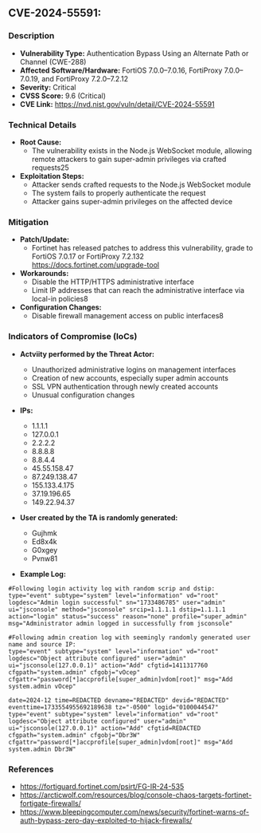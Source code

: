 ## CVE-2024-55591: 


### Description
- **Vulnerability Type:** Authentication Bypass Using an Alternate Path or Channel (CWE-288)
- **Affected Software/Hardware:** FortiOS 7.0.0–7.0.16, FortiProxy 7.0.0–7.0.19, and FortiProxy 7.2.0–7.2.12
- **Severity:** Critical
- **CVSS Score:** 9.6 (Critical)
- **CVE Link:** https://nvd.nist.gov/vuln/detail/CVE-2024-55591

### Technical Details
- **Root Cause:** 
  - The vulnerability exists in the Node.js WebSocket module, allowing remote attackers to gain super-admin privileges via crafted requests25
- **Exploitation Steps:**
  - Attacker sends crafted requests to the Node.js WebSocket module
  - The system fails to properly authenticate the request
  - Attacker gains super-admin privileges on the affected device


### Mitigation
- **Patch/Update:** 
  - Fortinet has released patches to address this vulnerability, grade to FortiOS 7.0.17 or FortiProxy 7.2.132 https://docs.fortinet.com/upgrade-tool
- **Workarounds:** 
  - Disable the HTTP/HTTPS administrative interface
  - Limit IP addresses that can reach the administrative interface via local-in policies8
- **Configuration Changes:** 
  - Disable firewall management access on public interfaces8


### Indicators of Compromise (IoCs)
- **Actviity performed by the Threat Actor:**
  - Unauthorized administrative logins on management interfaces
  - Creation of new accounts, especially super admin accounts
  - SSL VPN authentication through newly created accounts
  - Unusual configuration changes
- **IPs:**
  - 1.1.1.1
  - 127.0.0.1
  - 2.2.2.2
  - 8.8.8.8
  - 8.8.4.4
  - 45.55.158.47 
  - 87.249.138.47
  - 155.133.4.175
  - 37.19.196.65
  - 149.22.94.37
- **User created by the TA is randomly generated:**
  - Gujhmk
  - Ed8x4k
  - G0xgey
  - Pvnw81

- **Example Log:**
```
#Following login activity log with random scrip and dstip:
type="event" subtype="system" level="information" vd="root" logdesc="Admin login successful" sn="1733486785" user="admin" ui="jsconsole" method="jsconsole" srcip=1.1.1.1 dstip=1.1.1.1 action="login" status="success" reason="none" profile="super_admin" msg="Administrator admin logged in successfully from jsconsole"

#Following admin creation log with seemingly randomly generated user name and source IP:
type="event" subtype="system" level="information" vd="root" logdesc="Object attribute configured" user="admin" ui="jsconsole(127.0.0.1)" action="Add" cfgtid=1411317760 cfgpath="system.admin" cfgobj="vOcep" cfgattr="password[*]accprofile[super_admin]vdom[root]" msg="Add system.admin vOcep"

date=2024-12 time=REDACTED devname="REDACTED" devid="REDACTED" eventtime=1733554955692189638 tz="-0500" logid="0100044547" type="event" subtype="system" level="information" vd="root" logdesc="Object attribute configured" user="admin" ui="jsconsole(127.0.0.1)" action="Add" cfgtid=REDACTED cfgpath="system.admin" cfgobj="Dbr3W" cfgattr="password[*]accprofile[super_admin]vdom[root]" msg="Add system.admin Dbr3W"
```


  ### References
  - https://fortiguard.fortinet.com/psirt/FG-IR-24-535
  - https://arcticwolf.com/resources/blog/console-chaos-targets-fortinet-fortigate-firewalls/
  - https://www.bleepingcomputer.com/news/security/fortinet-warns-of-auth-bypass-zero-day-exploited-to-hijack-firewalls/
